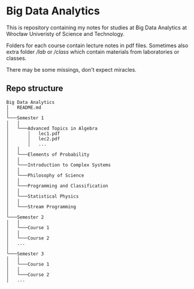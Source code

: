 # Big Data Analytics

This is repository containing my notes for studies at Big Data Analytics 
at Wrocław Univeristy of Science and Technology. 

Folders for each course contain lecture notes in pdf files. Sometimes also
extra folder */lab* or  */class* which contain materials from laboratories 
or classes.

There may be some missings, don't expect miracles.

## Repo structure

```
Big Data Analytics
│   README.md  
│ 
└───Semester 1
│   │
│   └───Advanced Topics in Algebra
│       │   lec1.pdf
│       │   lec2.pdf
│       │   ...
│   │
│   └───Elements of Probability
│   │
│   └───Introduction to Complex Systems
│   │
│   └───Philosophy of Science
│   │
│   └───Programming and Classification
│   │
│   └───Statistical Physics
│   │
│   └───Stream Programming
│   
└───Semester 2
│   │
│   └───Course 1
│   │
│   └───Course 2
│   ...
│   
└───Semester 3
│   │
│   └───Course 1
│   │
│   └───Course 2
│   ...
```